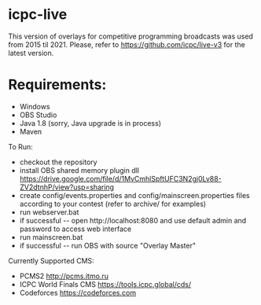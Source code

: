 icpc-live
==============
This version of overlays for competitive programming broadcasts was used from 2015 til 2021. Please, refer to https://github.com/icpc/live-v3 for the latest version.



Requirements:
=============
* Windows
* OBS Studio
* Java 1.8 (sorry, Java upgrade is in process)
* Maven

To Run:
* checkout the repository
* install OBS shared memory plugin dll https://drive.google.com/file/d/1MvCmhlSpftUFC3N2gj0Lv88-ZV2dtnhP/view?usp=sharing
* create config/events.properties and config/mainscreen.properties files according to your contest (refer to archive/ for examples)
* run webserver.bat
* if successful -- open http://localhost:8080 and use default admin and password to access web interface
* run mainscreen.bat
* if successful -- run OBS with source "Overlay Master"

Currently Supported CMS:
* PCMS2 http://pcms.itmo.ru
* ICPC World Finals CMS https://tools.icpc.global/cds/
* Codeforces https://codeforces.com
